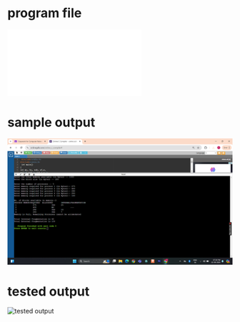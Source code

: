 # program file
![Program_file](Program_576.c)

# sample output
![sample output](sampleoutput_576.png)

# tested output
![tested output](testedotput_576.png)
